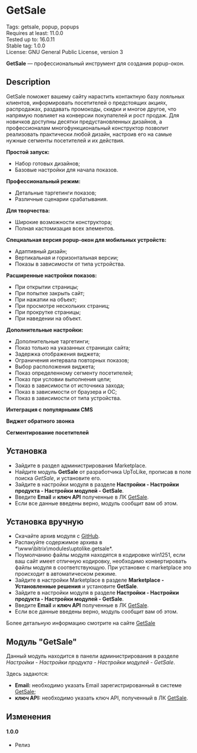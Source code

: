 # GetSale
Tags: getsale, popup, popups  
Requires at least: 11.0.0  
Tested up to: 16.0.11  
Stable tag: 1.0.0  
License: GNU General Public License, version 3  

**GetSale** &mdash; профессиональный инструмент для создания popup-окон.

## Description

GetSale поможет вашему сайту нарастить контактную базу лояльных клиентов, информировать посетителей о предстоящих акциях, распродажах, раздавать промокоды, скидки и многое другое, что напрямую повлияет на конверсии покупателей и рост продаж. Для новичков доступны десятки предустановленных дизайнов, а профессионалам многофункциональный конструктор позволит реализовать практически любой дизайн, настроив его на самые нужные сегменты посетителей и их действия.

**Простой запуск:**

- Набор готовых дизайнов;
- Базовые настройки для начала показов.

**Профессиональный режим:**

- Детальные таргетинги показов;
- Различные сценарии срабатывания.

**Для творчества:**

- Широкие возможности конструктора;
- Полная кастомизация всех элементов.

**Специальная версия popup-окон для мобильных устройств:**

- Адаптивный дизайн;
- Вертикальная и горизонтальная версии;
- Показы в зависимости от типа устройства.

**Расширенные настройки показов:**

- При открытии страницы;
- При попытке закрыть сайт;
- При нажатии на объект;
- При просмотре нескольких страниц;
- При прокрутке страницы;
- При наведении на объект.

**Дополнительные настройки:**

- Дополнительные таргетинги;
- Показ только на указанных страницах сайта;
- Задержка отображения виджета;
- Ограничения интервала повторных показов;
- Выбор расположения виджета;
- Показ определенному сегменту посетителей;
- Показ при условии выполнения цели;
- Показ в зависимости от источника захода;
- Показ в зависимости от браузера и ОС;
- Показ в зависимости от типа устройства.

**Интеграция с популярными CMS**

**Виджет обратного звонка**

**Сегментирование посетителей**

## Установка
 - Зайдите в раздел администрирования Marketplace.
 - Найдите модуль **GetSale** от разработчика UpToLike, прописав в поле поиска *GetSale*, и установите его.
 - Зайдите в настройки модуля в разделе **Настройки - Настройки продукта - Настройки модулей - GetSale**.
 - Введите **Email** и **ключ API** полученные в ЛК [GetSale](http://getsale.io).
 - Если все данные введены верно, модуль сообщит вам об этом. 
 
## Установка вручную
 - Скачайте архив модуля с [GitHub](https://github.com/getsale/Bitrix).
 - Распакуйте содержимое архива в *\www\bitrix\modules\uptolike.getsale\*.
 - Поумолчанию файлы модуля находятся в кодировке win1251, если ваш сайт имеет отличную кодировку, необходимо конвертировать файлы модуля в соответствующую. При установке с marketplace это происходит в автоматическом режиме.
 - Зайдите в настройки Marketplace в разделе **Marketplace - Установленные решения** и установите **GetSale**.
 - Зайдите в настройки модуля в разделе **Настройки - Настройки продукта - Настройки модулей - GetSale**.
 - Введите **Email** и **ключ API** полученные в ЛК [GetSale](http://getsale.io).
 - Если все данные введены верно, модуль сообщит вам об этом. 

Более детальную информацию смотрите на сайте [GetSale](http://getsale.io)

## Модуль "GetSale"

Данный модуль находится в панели администрирования в разделе *Настройки - Настройки продукта - Настройки модулей - GetSale*.

Здесь задаются:

- **Email:** необходимо указать Email зарегистрированный в системе [GetSale](http://getsale.io);  
- **ключ API:** необходимо указать ключ API, полученный в ЛК [GetSale](http://getsale.io).

## Изменения
#### 1.0.0
 * Релиз
